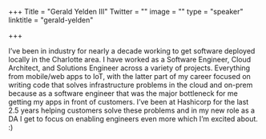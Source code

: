 +++
Title = "Gerald Yelden III"
Twitter = ""
image = ""
type = "speaker"
linktitle = "gerald-yelden"

+++

I’ve been in industry for nearly a decade working to get software deployed locally in the Charlotte area. I have worked as a Software Engineer, Cloud Architect, and Solutions Engineer across a variety of projects. Everything from mobile/web apps to IoT, with the latter part of my career focused on writing code that solves infrastructure problems in the cloud and on-prem because as a software engineer that was the major bottleneck for me getting my apps in front of customers. I’ve been at Hashicorp for the last 2.5 years helping customers solve these problems and in my new role as a DA I get to focus on enabling engineers even more which I’m excited about. :)